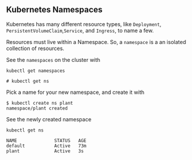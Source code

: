 ## Kubernetes Namespaces

Kubernetes has many different resource types, like `Deployment`, `PersistentVolumeClaim`,`Service`, and `Ingress`, to name a few. 

Resources must live within a Namespace. So, a `namespace` is a an isolated collection of resources.  

See the `namespaces` on the cluster with 
```
kubectl get namespaces

# kubectl get ns
```

Pick a name for your new namespace, and create it with 
```
$ kubectl create ns plant
namespace/plant created
```

See the newly created namespace 
```
kubectl get ns

NAME              STATUS   AGE
default           Active   73m
plant             Active   3s
```



